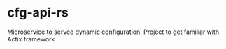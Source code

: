 # cfg-api-rs
Microservice to servce dynamic configuration.
Project to get familiar with Actix framework
